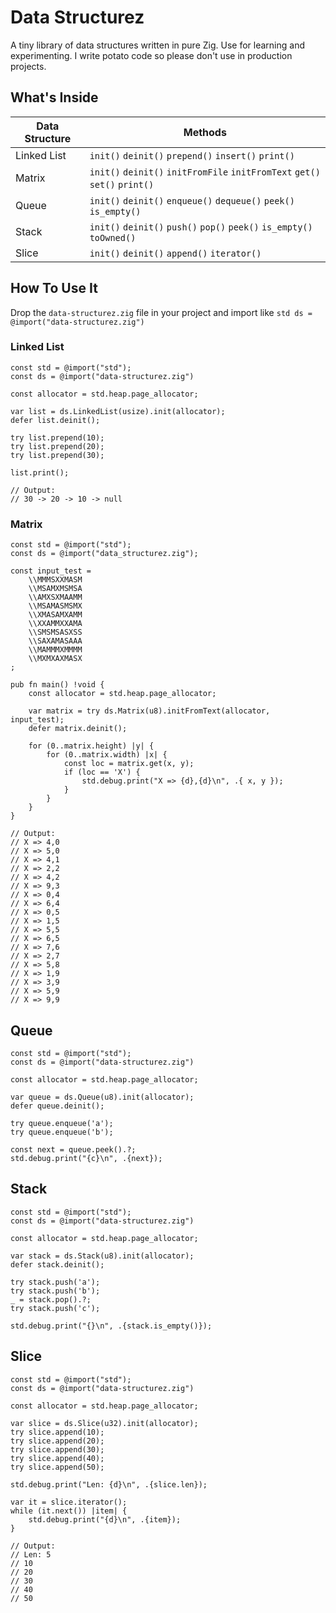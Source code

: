 # Data Structurez

A tiny library of data structures written in pure Zig. Use for learning and experimenting. I write potato code so please don't use in production projects.

## What's Inside

| Data Structure | Methods                                                                     |
| -------------- | --------------------------------------------------------------------------- |
| Linked List    | `init()` `deinit()` `prepend()` `insert()` `print()`                        |
| Matrix         | `init()` `deinit()` `initFromFile` `initFromText` `get()` `set()` `print()` |
| Queue          | `init()` `deinit()` `enqueue()` `dequeue()` `peek()` `is_empty()`           |
| Stack          | `init()` `deinit()` `push()` `pop()` `peek()` `is_empty()` `toOwned()`      |
| Slice          | `init()` `deinit()` `append()` `iterator()`                                 |

## How To Use It

Drop the `data-structurez.zig` file in your project and import like `std ds = @import("data-structurez.zig")`

### Linked List

```zig
const std = @import("std");
const ds = @import("data-structurez.zig")

const allocator = std.heap.page_allocator;

var list = ds.LinkedList(usize).init(allocator);
defer list.deinit();

try list.prepend(10);
try list.prepend(20);
try list.prepend(30);

list.print();

// Output:
// 30 -> 20 -> 10 -> null
```

### Matrix

```zig
const std = @import("std");
const ds = @import("data_structurez.zig");

const input_test =
    \\MMMSXXMASM
    \\MSAMXMSMSA
    \\AMXSXMAAMM
    \\MSAMASMSMX
    \\XMASAMXAMM
    \\XXAMMXXAMA
    \\SMSMSASXSS
    \\SAXAMASAAA
    \\MAMMMXMMMM
    \\MXMXAXMASX
;

pub fn main() !void {
    const allocator = std.heap.page_allocator;

    var matrix = try ds.Matrix(u8).initFromText(allocator, input_test);
    defer matrix.deinit();

    for (0..matrix.height) |y| {
        for (0..matrix.width) |x| {
            const loc = matrix.get(x, y);
            if (loc == 'X') {
                std.debug.print("X => {d},{d}\n", .{ x, y });
            }
        }
    }
}

// Output:
// X => 4,0
// X => 5,0
// X => 4,1
// X => 2,2
// X => 4,2
// X => 9,3
// X => 0,4
// X => 6,4
// X => 0,5
// X => 1,5
// X => 5,5
// X => 6,5
// X => 7,6
// X => 2,7
// X => 5,8
// X => 1,9
// X => 3,9
// X => 5,9
// X => 9,9
```

## Queue

```zig
const std = @import("std");
const ds = @import("data-structurez.zig")

const allocator = std.heap.page_allocator;

var queue = ds.Queue(u8).init(allocator);
defer queue.deinit();

try queue.enqueue('a');
try queue.enqueue('b');

const next = queue.peek().?;
std.debug.print("{c}\n", .{next});
```

## Stack

```zig
const std = @import("std");
const ds = @import("data-structurez.zig")

const allocator = std.heap.page_allocator;

var stack = ds.Stack(u8).init(allocator);
defer stack.deinit();

try stack.push('a');
try stack.push('b');
_ = stack.pop().?;
try stack.push('c');

std.debug.print("{}\n", .{stack.is_empty()});
```

## Slice

```zig
const std = @import("std");
const ds = @import("data-structurez.zig")

const allocator = std.heap.page_allocator;

var slice = ds.Slice(u32).init(allocator);
try slice.append(10);
try slice.append(20);
try slice.append(30);
try slice.append(40);
try slice.append(50);

std.debug.print("Len: {d}\n", .{slice.len});

var it = slice.iterator();
while (it.next()) |item| {
    std.debug.print("{d}\n", .{item});
}

// Output:
// Len: 5
// 10
// 20
// 30
// 40
// 50
```
